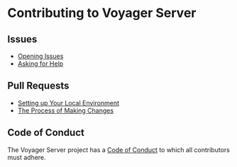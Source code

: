 # Contributing to Voyager Server

## Issues

* [Opening Issues](./doc/guides/issues.md)
* [Asking for Help](./doc/guides/issues.md#asking-for-help)

## Pull Requests

* [Setting up Your Local Environment](./doc/guides/local-development.md#setting-up-your-local-environment)
* [The Process of Making Changes](./doc/guides/pull-requests.md#the-process-of-making-changes)

## Code of Conduct

The Voyager Server project has a
[Code of Conduct](./CODE_OF_CONDUCT.md)
to which all contributors must adhere.